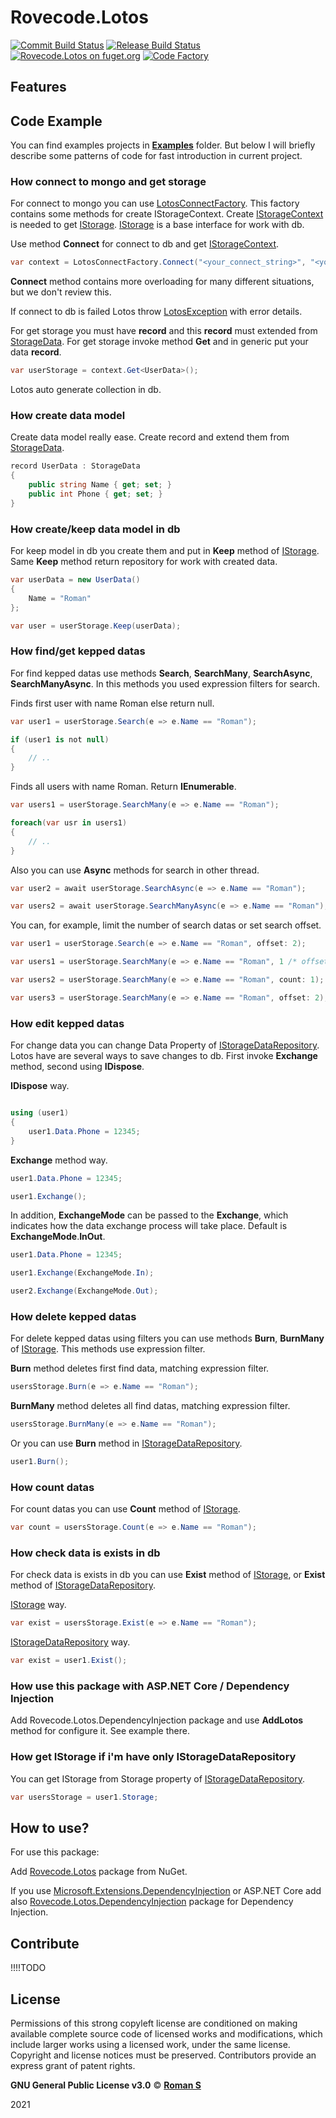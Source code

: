 # Rovecode.Lotos 

[![Commit Build Status](https://img.shields.io/github/workflow/status/rovecode/Rovecode.Lotos/.NET-Commit)](https://www.fuget.org/packages/Rovecode.Lotos)
[![Release Build Status](https://img.shields.io/github/workflow/status/rovecode/Rovecode.Lotos/.NET-Publish)](https://www.fuget.org/packages/Rovecode.Lotos)
[![Rovecode.Lotos on fuget.org](https://www.fuget.org/packages/Rovecode.Lotos/badge.svg)](https://www.fuget.org/packages/Rovecode.Lotos)
[![Code Factory](https://img.shields.io/codefactor/grade/github/rovecode/Rovecode.Lotos/master)](https://www.fuget.org/packages/Rovecode.Lotos)



## Features

## Code Example

You can find examples projects in __[Examples](https://github.com/rovecode/Rovecode.Lotos/tree/master/Examples)__ folder. But below I will briefly describe some patterns of code for fast introduction in current project.

### How connect to mongo and get storage

For connect to mongo you can use [LotosConnectFactory](https://github.com/rovecode/Rovecode.Lotos/blob/master/Sources/Rovecode.Lotos/Factories/LotosConnectFactory.cs). This factory contains some methods for create IStorageContext. Create [IStorageContext](https://github.com/rovecode/Rovecode.Lotos/blob/master/Sources/Rovecode.Lotos/Contexts/IStorageContext.cs) is needed to get [IStorage](https://github.com/rovecode/Rovecode.Lotos/blob/master/Sources/Rovecode.Lotos/Repositories/IStorage.cs). [IStorage](https://github.com/rovecode/Rovecode.Lotos/blob/master/Sources/Rovecode.Lotos/Repositories/IStorage.cs) is a base interface for work with db.

Use method __Connect__ for connect to db and get [IStorageContext](https://github.com/rovecode/Rovecode.Lotos/blob/master/Sources/Rovecode.Lotos/Contexts/IStorageContext.cs).

``` csharp
var context = LotosConnectFactory.Connect("<your_connect_string>", "<your_db_name>");
```

__Connect__ method contains more overloading for many different situations, but we don't review this.

If connect to db is failed Lotos throw [LotosException](https://github.com/rovecode/Rovecode.Lotos/blob/master/Sources/Rovecode.Lotos/Exceptions/LotosException.cs) with error details.

For get storage you must have __record__ and this __record__ must extended from [StorageData](https://github.com/rovecode/Rovecode.Lotos/blob/master/Sources/Rovecode.Lotos/Models/StorageData.cs). For get storage invoke method __Get__ and in generic put your data __record__.

``` csharp
var userStorage = context.Get<UserData>();
```

Lotos auto generate collection in db.

### How create data model

Create data model really ease. Create record and extend them from [StorageData](https://github.com/rovecode/Rovecode.Lotos/blob/master/Sources/Rovecode.Lotos/Models/StorageData.cs).

``` csharp
record UserData : StorageData
{
    public string Name { get; set; }
    public int Phone { get; set; }
}
```

### How create/keep data model in db

For keep model in db you create them and put in __Keep__ method of [IStorage](https://github.com/rovecode/Rovecode.Lotos/blob/master/Sources/Rovecode.Lotos/Repositories/IStorage.cs). Same __Keep__ method return repository for work with created data.

``` csharp
var userData = new UserData() 
{ 
    Name = "Roman" 
};

var user = userStorage.Keep(userData);
```

### How find/get kepped datas

For find kepped datas use methods __Search__, __SearchMany__, __SearchAsync__, __SearchManyAsync__. In this methods you used expression filters for search.

Finds first user with name Roman else return null.

``` csharp
var user1 = userStorage.Search(e => e.Name == "Roman");

if (user1 is not null)
{
    // ..
}
```

Finds all users with name Roman. Return __IEnumerable__.

``` csharp
var users1 = userStorage.SearchMany(e => e.Name == "Roman");

foreach(var usr in users1)
{
    // ..
}
```

Also you can use __Async__ methods for search in other thread.

``` csharp
var user2 = await userStorage.SearchAsync(e => e.Name == "Roman");

var users2 = await userStorage.SearchManyAsync(e => e.Name == "Roman");

```

You can, for example, limit the number of search datas or set search offset.


``` csharp
var user1 = userStorage.Search(e => e.Name == "Roman", offset: 2);

var users1 = userStorage.SearchMany(e => e.Name == "Roman", 1 /* offset */, 1 /* count */);

var users2 = userStorage.SearchMany(e => e.Name == "Roman", count: 1);

var users3 = userStorage.SearchMany(e => e.Name == "Roman", offset: 2);

```

### How edit kepped datas

For change data you can change Data Property of [IStorageDataRepository](https://github.com/rovecode/Rovecode.Lotos/blob/master/Sources/Rovecode.Lotos/Repositories/IStorageDataRepository.cs). Lotos have are several ways to save changes to db. First invoke __Exchange__ method, second using __IDispose__.

__IDispose__ way.

``` csharp

using (user1)
{
    user1.Data.Phone = 12345;
}
```

__Exchange__ method way.

``` csharp
user1.Data.Phone = 12345;

user1.Exchange();
```

In addition, __ExchangeMode__ can be passed to the __Exchange__, which indicates how the data exchange process will take place. Default is __ExchangeMode__.__InOut__.

``` csharp
user1.Data.Phone = 12345;

user1.Exchange(ExchangeMode.In);

user2.Exchange(ExchangeMode.Out);
```

### How delete kepped datas

For delete kepped datas using filters you can use methods __Burn__, __BurnMany__ of [IStorage](https://github.com/rovecode/Rovecode.Lotos/blob/master/Sources/Rovecode.Lotos/Repositories/IStorage.cs). This methods use expression filter.

__Burn__ method deletes first find data, matching expression filter.

``` csharp
usersStorage.Burn(e => e.Name == "Roman");
```

__BurnMany__ method deletes all find datas, matching expression filter.

``` csharp
usersStorage.BurnMany(e => e.Name == "Roman");
```

Or you can use __Burn__ method in [IStorageDataRepository](https://github.com/rovecode/Rovecode.Lotos/blob/master/Sources/Rovecode.Lotos/Repositories/IStorageDataRepository.cs).

``` csharp
user1.Burn();
```

### How count datas

For count datas you can use __Count__ method of [IStorage](https://github.com/rovecode/Rovecode.Lotos/blob/master/Sources/Rovecode.Lotos/Repositories/IStorage.cs).

``` csharp
var count = usersStorage.Count(e => e.Name == "Roman");
```

### How check data is exists in db

For check data is exists in db you can use __Exist__ method of [IStorage](https://github.com/rovecode/Rovecode.Lotos/blob/master/Sources/Rovecode.Lotos/Repositories/IStorage.cs), or __Exist__ method of [IStorageDataRepository](https://github.com/rovecode/Rovecode.Lotos/blob/master/Sources/Rovecode.Lotos/Repositories/IStorageDataRepository.cs).

[IStorage](https://github.com/rovecode/Rovecode.Lotos/blob/master/Sources/Rovecode.Lotos/Repositories/IStorage.cs) way.

``` csharp
var exist = usersStorage.Exist(e => e.Name == "Roman");
```

[IStorageDataRepository](https://github.com/rovecode/Rovecode.Lotos/blob/master/Sources/Rovecode.Lotos/Repositories/IStorageDataRepository.cs) way.

``` csharp
var exist = user1.Exist();
```

### How use this package with ASP.NET Core / Dependency Injection

Add Rovecode.Lotos.DependencyInjection package and use __AddLotos__ method for configure it. See example there.

### How get IStorage if i'm have only IStorageDataRepository

You can get IStorage from Storage property of [IStorageDataRepository](https://github.com/rovecode/Rovecode.Lotos/blob/master/Sources/Rovecode.Lotos/Repositories/IStorageDataRepository.cs).

``` csharp
var usersStorage = user1.Storage;
```

## How to use?

For use this package:

Add [Rovecode.Lotos](https://www.nuget.org/packages/Rovecode.Lotos/) package from NuGet.

If you use [Microsoft.Extensions.DependencyInjection](https://www.nuget.org/packages/Microsoft.Extensions.DependencyInjection/) or ASP.NET Core add also [Rovecode.Lotos.DependencyInjection](https://www.nuget.org/packages/Rovecode.Lotos.DependencyInjection/) package for Dependency Injection.

## Contribute

!!!!TODO

## License

Permissions of this strong copyleft license are conditioned on making available complete source code of licensed works and modifications, which include larger works using a licensed work, under the same license. Copyright and license notices must be preserved. Contributors provide an express grant of patent rights.

__GNU General Public License v3.0__ © __[Roman S](https://github.com/rovecode)__

2021
